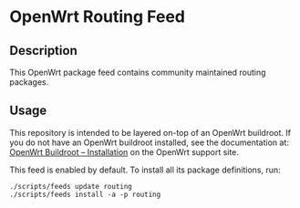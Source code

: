 # OpenWrt Routing Feed

## Description

This OpenWrt package feed contains community maintained routing packages.

## Usage


This repository is intended to be layered on-top of an OpenWrt buildroot.
If you do not have an OpenWrt buildroot installed, see the documentation at:
[OpenWrt Buildroot – Installation][1] on the OpenWrt support site.

This feed is enabled by default. To install all its package definitions, run:

```
./scripts/feeds update routing
./scripts/feeds install -a -p routing
```

[1]: https://openwrt.org/docs/guide-developer/build-system/install-buildsystem
